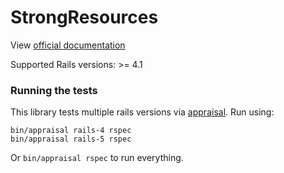 # StrongResources

View [official documentation](https://bbgithub.dev.bloomberg.com/pages/InfrastructureExperience/strong_resources)

Supported Rails versions: >= 4.1

### Running the tests

This library tests multiple rails versions via [appraisal](https://github.com/thoughtbot/appraisal). Run using:

```
bin/appraisal rails-4 rspec
bin/appraisal rails-5 rspec
```

Or `bin/appraisal rspec` to run everything.
